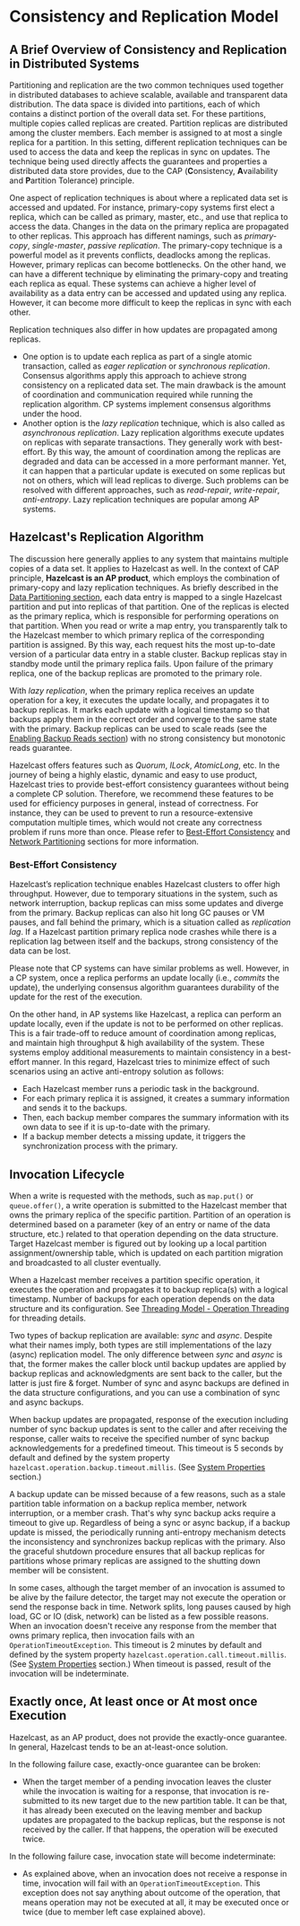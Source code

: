 # Consistency and Replication Model

## A Brief Overview of Consistency and Replication in Distributed Systems

Partitioning and replication are the two common techniques used together in distributed databases to achieve scalable, available and transparent data distribution. The data space is divided into partitions, each of which contains a distinct portion of the overall data set. For these partitions, multiple copies called replicas are created. Partition replicas are distributed among the cluster members. Each member is assigned to at most a single replica for a partition. In this setting, different replication techniques can be used to access the data and keep the replicas in sync on updates. The technique being used directly affects the guarantees and properties a distributed data store provides, due to the CAP (**C**onsistency, **A**vailability and **P**artition Tolerance) principle.

One aspect of replication techniques is about where a replicated data set is accessed and updated. For instance, primary-copy systems first elect a replica, which can be called as primary, master, etc., and use that replica to access the data. Changes in the data on the primary replica are propagated to other replicas. This approach has different namings, such as _primary-copy_, _single-master_, _passive replication_. The primary-copy technique is a powerful model as it prevents conflicts, deadlocks among the replicas. However, primary replicas can become bottlenecks. On the other hand, we can have a different technique by eliminating the primary-copy and treating each replica as equal. These systems can achieve a higher level of availability as a data entry can be accessed and updated using any replica. However, it can become more difficult to keep the replicas in sync with each other.

Replication techniques also differ in how updates are propagated among replicas.

- One option is to update each replica as part of a single atomic transaction, called as _eager replication_ or _synchronous replication_. Consensus algorithms apply this approach to achieve strong consistency on a replicated data set. The main drawback is the amount of coordination and communication required while running the replication algorithm. CP systems implement consensus algorithms under the hood.
- Another option is the _lazy replication_ technique, which is also called as _asynchronous replication_. Lazy replication algorithms execute updates on replicas with separate transactions. They generally work with best-effort. By this way, the amount of coordination among the replicas are degraded and data can be accessed in a more performant manner. Yet, it can happen that a particular update is executed on some replicas but not on others, which will lead replicas to diverge. Such problems can be resolved with different approaches, such as _read-repair_, _write-repair_, _anti-entropy_. Lazy replication techniques are popular among AP systems.

## Hazelcast's Replication Algorithm

The discussion here generally applies to any system that maintains multiple copies of a data set. It applies to Hazelcast as well. In the context of CAP principle, **Hazelcast is an AP product**, which employs the combination of primary-copy and lazy replication techniques. As briefly described in the [Data Partitioning section](#data-partitioning), each data entry is mapped to a single Hazelcast partition and put into replicas of that partition. One of the replicas is elected as the primary replica, which is responsible for performing operations on that partition. When you read or write a map entry, you transparently talk to the Hazelcast member to which primary replica of the corresponding partition is assigned. By this way, each request hits the most up-to-date version of a particular data entry in a stable cluster. Backup replicas stay in standby mode until the primary replica fails. Upon failure of the primary replica, one of the backup replicas are promoted to the primary role.

With _lazy replication_, when the primary replica receives an update operation for a key, it executes the update locally, and propagates it to backup replicas. It marks each update with a logical timestamp so that backups apply them in the correct order and converge to the same state with the primary. Backup replicas can be used to scale reads (see the [Enabling Backup Reads section](#enabling-backup-reads)) with no strong consistency but monotonic reads guarantee. 

Hazelcast offers features such as _Quorum_, _ILock_, _AtomicLong_, etc. In the journey of being a highly elastic, dynamic and easy to use product, Hazelcast tries to provide best-effort consistency guarantees without being a complete CP solution. Therefore, we recommend these features to be used for efficiency purposes in general, instead of correctness. For instance, they can be used to prevent to run a resource-extensive computation multiple times, which would not create any correctness problem if runs more than once. Please refer to [Best-Effort Consistency](#best-effort-consistency) and [Network Partitioning](#network-partitioning) sections for more information.

### Best-Effort Consistency

Hazelcast’s replication technique enables Hazelcast clusters to offer high throughput. However, due to temporary situations in the system, such as network interruption, backup replicas can miss some updates and diverge from the primary. Backup replicas can also hit long GC pauses or VM pauses, and fall behind the primary, which is a situation called as _replication lag_. If a Hazelcast partition primary replica node crashes while there is a replication lag between itself and the backups, strong consistency of the data can be lost. 

Please note that CP systems can have similar problems as well. However, in a CP system, once a replica performs an update locally (i.e., _commits_ the update), the underlying consensus algorithm guarantees durability of the update for the rest of the execution. 

On the other hand, in AP systems like Hazelcast, a replica can perform an update locally, even if the update is not to be performed on other replicas. This is a fair trade-off to reduce amount of coordination among replicas, and maintain high throughput & high availability of the system. These systems employ additional measurements to maintain consistency in a best-effort manner. In this regard, Hazelcast tries to minimize effect of such scenarios using an active anti-entropy solution as follows:
- Each Hazelcast member runs a periodic task in the background.
- For each primary replica it is assigned, it creates a summary information and sends it to the backups.
- Then, each backup member compares the summary information with its own data to see if it is up-to-date with the primary.
- If a backup member detects a missing update, it triggers the synchronization process with the primary.

## Invocation Lifecycle

When a write is requested with the methods, such as `map.put()` or `queue.offer()`, a write operation is submitted to the Hazelcast member that owns the primary replica of the specific partition. Partition of an operation is determined based on a parameter (key of an entry or name of the data structure, etc.) related to that operation depending on the data structure. Target Hazelcast member is figured out by looking up a local partition assignment/ownership table, which is updated on each partition migration and broadcasted to all cluster eventually.

When a Hazelcast member receives a partition specific operation, it executes the operation and propagates it to backup replica(s) with a logical timestamp. Number of backups for each operation depends on the data structure and its configuration. See [Threading Model - Operation Threading](#operation-threading) for threading details.

Two types of backup replication are available: _sync_ and _async_. Despite what their names imply, both types are still implementations of the lazy (async) replication model. The only difference between _sync_ and _async_ is that, the former makes the caller block until backup updates are applied by backup replicas and acknowledgments are sent back to the caller, but the latter is just fire & forget. Number of sync and async backups are defined in the data structure configurations, and you can use a combination of sync and async backups.

When backup updates are propagated, response of the execution including number of sync backup updates is sent to the caller and after receiving the response, caller waits to receive the specified number of sync backup acknowledgements for a predefined timeout. This timeout is 5 seconds by default and defined by the system property `hazelcast.operation.backup.timeout.millis`. (See [System Properties](#system-properties) section.)

A backup update can be missed because of a few reasons, such as a stale partition table information on a backup replica member, network interruption, or a member crash. That's why sync backup acks require a timeout to give up. Regardless of being a sync or async backup, if a backup update is missed, the periodically running anti-entropy mechanism detects the inconsistency and synchronizes backup replicas with the primary. Also the graceful shutdown procedure ensures that all backup replicas for partitions whose primary replicas are assigned to the shutting down member will be consistent.

In some cases, although the target member of an invocation is assumed to be alive by the failure detector, the target may not execute the operation or send the response back in time. Network splits, long pauses caused by high load, GC or IO (disk, network) can be listed as a few possible reasons. When an invocation doesn't receive any response from the member that owns primary replica, then invocation fails with an `OperationTimeoutException`. This timeout is 2 minutes by default and defined by the system property `hazelcast.operation.call.timeout.millis`. (See [System Properties](#system-properties) section.) When timeout is passed, result of the invocation will be indeterminate.


## Exactly once, At least once or At most once Execution

Hazelcast, as an AP product, does not provide the exactly-once guarantee. In general, Hazelcast tends to be an at-least-once solution.

In the following failure case, exactly-once guarantee can be broken:

* When the target member of a pending invocation leaves the cluster while the invocation is waiting for a response, that invocation is re-submitted to its new target due to the new partition table. It can be that, it has already been executed on the leaving member and backup updates are propagated to the backup replicas, but the response is not received by the caller. If that happens, the operation will be executed twice.

In the following failure case, invocation state will become indeterminate:

* As explained above, when an invocation does not receive a response in time, invocation will fail with an `OperationTimeoutException`. This exception does not say anything about outcome of the operation, that means operation may not be executed at all, it may be executed once or twice (due to member left case explained above).
